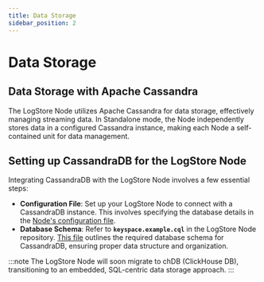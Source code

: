 ```yaml
---
title: Data Storage
sidebar_position: 2
---
```


# Data Storage

## Data Storage with Apache Cassandra

The LogStore Node utilizes Apache Cassandra for data storage, effectively managing streaming data. In Standalone mode, the Node independently stores data in a configured Cassandra instance, making each Node a self-contained unit for data management.

## Setting up CassandraDB for the LogStore Node

Integrating CassandraDB with the LogStore Node involves a few essential steps:

- **Configuration File**: Set up your LogStore Node to connect with a CassandraDB instance. This involves specifying the database details in the [Node's configuration file](../quick-start/config.md).
- **Database Schema**: Refer to **`keyspace.example.cql`** in the LogStore Node repository. [This file](https://github.com/usherlabs/logstore-node/blob/develop/config-examples/keyspace.example.cql) outlines the required database schema for CassandraDB, ensuring proper data structure and organization.

:::note
The LogStore Node will soon migrate to chDB (ClickHouse DB), transitioning to an embedded, SQL-centric data storage approach.
:::

